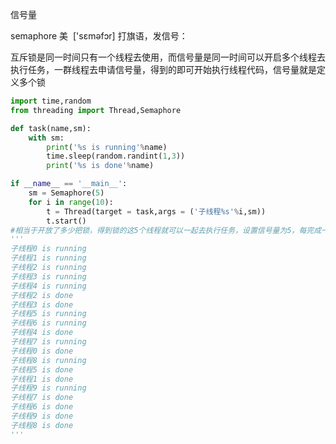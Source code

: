 信号量 

semaphore 美  ['sɛməfɔr] 打旗语，发信号：

互斥锁是同一时间只有一个线程去使用，而信号量是同一时间可以开启多个线程去执行任务，一群线程去申请信号量，得到的即可开始执行线程代码，信号量就是定义多个锁

```python
import time,random
from threading import Thread,Semaphore

def task(name,sm):
    with sm:
        print('%s is running'%name)
        time.sleep(random.randint(1,3))
        print('%s is done'%name)

if __name__ == '__main__':
    sm = Semaphore(5)
    for i in range(10):
        t = Thread(target = task,args = ('子线程%s'%i,sm))
        t.start()
#相当于开放了多少把锁，得到锁的这5个线程就可以一起去执行任务，设置信号量为5，每完成一个或多个线程代码，其他子线程就会去申请信号量锁，去执行工作代码
'''
子线程0 is running
子线程1 is running
子线程2 is running
子线程3 is running
子线程4 is running
子线程2 is done
子线程3 is done
子线程5 is running
子线程6 is running
子线程4 is done
子线程7 is running
子线程0 is done
子线程8 is running
子线程5 is done
子线程1 is done
子线程9 is running
子线程7 is done
子线程6 is done
子线程9 is done
子线程8 is done
'''
```

